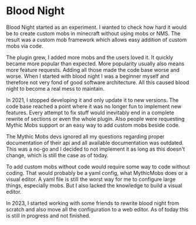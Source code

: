# Blood Night

Blood Night started as an experiment.
I wanted to check how hard it would be to create custom mobs in minecraft without using mobs or NMS.
The result was a custom mob framework which allows easy addition of custom mobs via code.

The plugin grew, I added more mobs and the users loved it.
It quickly became more popular than expected.
More popularity usually also means more feature requests.
Adding all those made the code base worse and worse.
When I started with blood night I was a beginner myself and therefore not very fond of good software architecture.
All this caused blood night to become a real mess to maintain.

In 2021, I stopped developing it and only update it to new versions. 
The code base reached a point where it was no longer fun to implement new features.
Every attempt to fix stuff would inevitably end in a complete rewrite of sections or even the whole plugin.
Also people were requesting Mythic Mobs support or an easy way to add custom mobs beside code.

The Mythic Mobs devs ignored all my questions regarding proper documentation of their api and all available documentation was outdated. 
This was a no-go and I decided to not implement it as long as this doesn't change, which is still the case as of today.

To add custom mobs without code would require some way to code without coding. That would probably be a yaml config, what MythicMobs does or a visual editor.
A yaml file is still the worst way for me to configure large things, especially mobs.
But I also lacked the knowledge to build a visual editor.

In 2023, I started working with some friends to rewrite blood night from scratch and also move all the configuration to a web editor.
As of today this is still in progress and not finished.